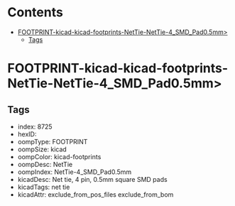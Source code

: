 



Contents
========

* [FOOTPRINT-kicad-kicad-footprints-NetTie-NetTie-4_SMD_Pad0.5mm>](#footprint-kicad-kicad-footprints-nettie-nettie-4_smd_pad05mm)
	* [Tags](#tags)

# FOOTPRINT-kicad-kicad-footprints-NetTie-NetTie-4_SMD_Pad0.5mm>

## Tags

- index: 8725
- hexID: 
- oompType: FOOTPRINT
- oompSize: kicad
- oompColor: kicad-footprints
- oompDesc: NetTie
- oompIndex: NetTie-4_SMD_Pad0.5mm
- kicadDesc: Net tie, 4 pin, 0.5mm square SMD pads
- kicadTags: net tie
- kicadAttr: exclude_from_pos_files exclude_from_bom
